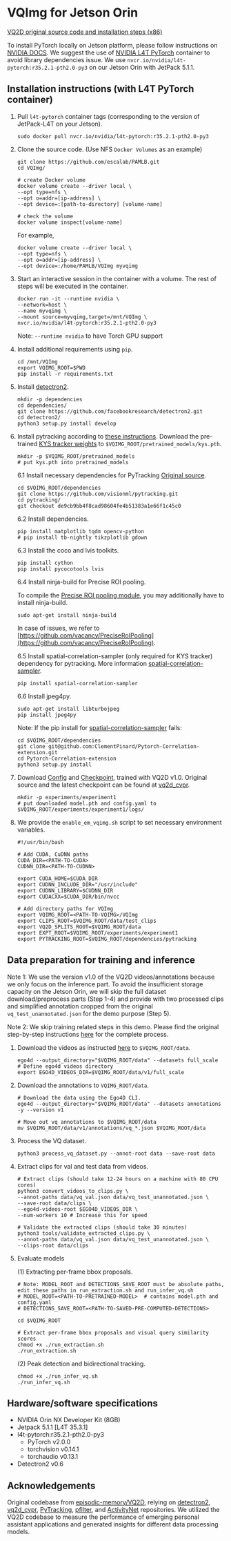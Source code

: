 # VQImg for Jetson Orin

[VQ2D original source code and installation steps (x86)](https://github.com/EGO4D/episodic-memory/tree/main/VQ2D)

To install PyTorch locally on Jetson platform, please follow instructions on [NVIDIA DOCS](https://docs.nvidia.com/deeplearning/frameworks/install-pytorch-jetson-platform/index.html). We suggest the use of [NVIDIA L4T PyTorch](https://catalog.ngc.nvidia.com/orgs/nvidia/containers/l4t-pytorch) container to avoid library dependencies issue. We use `nvcr.io/nvidia/l4t-pytorch:r35.2.1-pth2.0-py3` on our Jetson Orin with JetPack 5.1.1.

## Installation instructions (with L4T PyTorch container)

1. Pull `l4t-pytorch` container tags (corresponding to the version of JetPack-L4T on your Jetson).

	```
	sudo docker pull nvcr.io/nvidia/l4t-pytorch:r35.2.1-pth2.0-py3
	```

2. Clone the source code. (Use NFS `Docker Volumes` as an example)

	```
	git clone https://github.com/escalab/PAMLB.git
	cd VQImg/
	```

	```
	# create Docker volume
	docker volume create --driver local \ 
	--opt type=nfs \ 
	--opt o=addr=[ip-address] \ 
	--opt device=:[path-to-directory] [volume-name]
	
	# check the volume
	docker volume inspect[volume-name]
	```

	For example, 

	```
	docker volume create --driver local \
	--opt type=nfs \
	--opt o=addr=[ip-address] \
	--opt device=:/home/PAMLB/VQImg myvqimg
	```
3. Start an interactive session in the container with a volume. The rest of steps will be executed in the container.

	```
	docker run -it --runtime nvidia \
	--network=host \
	--name myvqimg \
	--mount source=myvqimg,target=/mnt/VQImg \
	nvcr.io/nvidia/l4t-pytorch:r35.2.1-pth2.0-py3
	```
	
	Note: `--runtime nvidia` to have Torch GPU support

4. Install additional requirements using `pip`.

	```
	cd /mnt/VQImg
	export VQIMG_ROOT=$PWD
	pip install -r requirements.txt
	```
5. Install [detectron2](https://github.com/facebookresearch/detectron2/blob/main/INSTALL.md).

	```
	mkdir -p dependencies
	cd dependencies/
	git clone https://github.com/facebookresearch/detectron2.git
	cd detectron2/
	python3 setup.py install develop
	```

6. Install pytracking according to [these instructions](https://github.com/visionml/pytracking/blob/master/INSTALL.md). Download the pre-trained [KYS tracker weights](https://drive.google.com/drive/folders/1WGNcats9lpQpGjAmq0s0UwO6n22fxvKi) to `$VQIMG_ROOT/pretrained_models/kys.pth`.

	```
	mkdir -p $VQIMG_ROOT/pretrained_models
	# put kys.pth into pretrained_models
	```
	
	6.1 Install necessary dependencies for PyTracking [Original source](https://github.com/visionml/pytracking/blob/master/INSTALL.md).
	
	```
	cd $VQIMG_ROOT/dependencies
	git clone https://github.com/visionml/pytracking.git
	cd pytracking/
	git checkout de9cb9bb4f8cad98604fe4b51383a1e66f1c45c0
	```
	6.2 Install dependencies.
	
	```
	pip install matplotlib tqdm opencv-python
	# pip install tb-nightly tikzplotlib gdown
	```
	6.3 Install the coco and lvis toolkits.
	
	```
	pip install cython
	pip install pycocotools lvis
	```
	6.4 Install ninja-build for Precise ROI pooling.
	
	To compile the [Precise ROI pooling module](https://github.com/vacancy/PreciseRoIPooling), you may additionally have to install ninja-build.
	```
	sudo apt-get install ninja-build
	```
	
	In case of issues, we refer to [https://github.com/vacancy/PreciseRoIPooling](https://github.com/vacancy/PreciseRoIPooling).
	
	6.5 Install spatial-correlation-sampler (only required for KYS tracker) dependency for pytracking. More information [spatial-correlation-sampler](https://github.com/ClementPinard/Pytorch-Correlation-extension).
	
	```
	pip install spatial-correlation-sampler
	```
	6.6 Install jpeg4py.
	
	```
	sudo apt-get install libturbojpeg
	pip install jpeg4py 
	```
	
	Note: If the pip install for [spatial-correlation-sampler](https://github.com/ClementPinard/Pytorch-Correlation-extension) fails:
	
	```
	cd $VQIMG_ROOT/dependencies
	git clone git@github.com:ClementPinard/Pytorch-Correlation-extension.git
	cd Pytorch-Correlation-extension
	python3 setup.py install
	```
7. Download [Config](https://dl.fbaipublicfiles.com/ego4d/model_zoo/vq2d/slurm_8gpus_4nodes_baseline/config.yaml) and [Checkpoint](https://dl.fbaipublicfiles.com/ego4d/model_zoo/vq2d/slurm_8gpus_4nodes_baseline/model.pth), trained with VQ2D v1.0. Original source and the latest checkpoint can be found at [vq2d_cvpr](https://github.com/facebookresearch/vq2d_cvpr).
	
	```
	mkdir -p experiments/experiment1
	# put downloaded model.pth and config.yaml to $VQIMG_ROOT/experiments/experiment1/logs/
	```
	
8. We provide the `enable_em_vqimg.sh` script to set necessary environment variables.

	```
	#!/usr/bin/bash
	
	# Add CUDA, CuDNN paths
	CUDA_DIR=<PATH-TO-CUDA>
	CUDNN_DIR=<PATH-TO-CUDNN>
	
	export CUDA_HOME=$CUDA_DIR
	export CUDNN_INCLUDE_DIR="/usr/include"
	export CUDNN_LIBRARY=$CUDNN_DIR
	export CUDACXX=$CUDA_DIR/bin/nvcc
	
	# Add directory paths for VQImg
	export VQIMG_ROOT=<PATH-TO-VQIMG>/VQImg
	export CLIPS_ROOT=$VQIMG_ROOT/data/test_clips
	export VQ2D_SPLITS_ROOT=$VQIMG_ROOT/data
	export EXPT_ROOT=$VQIMG_ROOT/experiments/experiment1
	export PYTRACKING_ROOT=$VQIMG_ROOT/dependencies/pytracking
	```

## Data preparation for training and inference
Note 1: We use the version v1.0 of the VQ2D videos/annotations because we only focus on the inference part. To avoid the insufficient storage capacity on the Jetson Orin, we will skip the full dataset download/preprocess parts (Step 1-4) and provide with two processed clips and simplified annotation cropped from the original `vq_test_unannotated.json` for the demo purpose (Step 5). 

Note 2: We skip training related steps in this demo. Please find the original step-by-step instructions [here](https://github.com/EGO4D/episodic-memory/tree/main/VQ2D#preparing-data-for-training-and-inference) for the complete process.

1. Download the videos as instructed [here](https://github.com/facebookresearch/Ego4d/blob/main/ego4d/cli/README.md) to `$VQIMG_ROOT/data`.

	```
	ego4d --output_directory="$VQIMG_ROOT/data" --datasets full_scale
	# Define ego4d videos directory
	export EGO4D_VIDEOS_DIR=$VQIMG_ROOT/data/v1/full_scale
	```

2. Download the annotations to `VQIMG_ROOT/data`.

	```
	# Download the data using the Ego4D CLI.
	ego4d --output_directory="$VQIMG_ROOT/data" --datasets annotations -y --version v1
	
	# Move out vq annotations to $VQIMG_ROOT/data
	mv $VQIMG_ROOT/data/v1/annotations/vq_*.json $VQIMG_ROOT/data
	```
3. Process the VQ dataset.

	```
	python3 process_vq_dataset.py --annot-root data --save-root data
	```
4. Extract clips for val and test data from videos.

	```
	# Extract clips (should take 12-24 hours on a machine with 80 CPU cores)
	python3 convert_videos_to_clips.py \
    --annot-paths data/vq_val.json data/vq_test_unannotated.json \
    --save-root data/clips \
    --ego4d-videos-root $EGO4D_VIDEOS_DIR \
    --num-workers 10 # Increase this for speed
    
    # Validate the extracted clips (should take 30 minutes)
	python3 tools/validate_extracted_clips.py \
    --annot-paths data/vq_val.json data/vq_test_unannotated.json \
    --clips-root data/clips
	```

5. Evaluate models

	(1) Extracting per-frame bbox proposals.
	
	```
	# Note: MODEL_ROOT and DETECTIONS_SAVE_ROOT must be absolute paths, edit these paths in run_extraction.sh and run_infer_vq.sh
	# MODEL_ROOT=<PATH-TO-PRETRAINED-MODEL>  # contains model.pth and config.yaml
	# DETECTIONS_SAVE_ROOT=<PATH-TO-SAVED-PRE-COMPUTED-DETECTIONS>
	
	cd $VQIMG_ROOT
	
	# Extract per-frame bbox proposals and visual query similarity scores
	chmod +x ./run_extraction.sh
	./run_extraction.sh
	```
	
	(2) Peak detection and bidirectional tracking.
	
	```
	chmod +x ./run_infer_vq.sh
	./run_infer_vq.sh
	```

## Hardware/software specifications
- NVIDIA Orin NX Developer Kit (8GB)
- Jetpack 5.1.1 [L4T 35.3.1]
- l4t-pytorch:r35.2.1-pth2.0-py3
	- PyTorch v2.0.0
	- torchvision v0.14.1
	- torchaudio v0.13.1
- Detectron2 v0.6

## Acknowledgements
Original codebase from [episodic-memory/VQ2D](https://github.com/EGO4D/episodic-memory/tree/main/VQ2D#preparing-data-for-training-and-inference), relying on [detectron2](https://github.com/facebookresearch/detectron2), [vq2d_cvpr](https://github.com/facebookresearch/vq2d_cvpr), [PyTracking](https://github.com/visionml/pytracking), [pfilter](https://github.com/johnhw/pfilter), and [ActivityNet](https://github.com/activitynet/ActivityNet) repositories. We utilized the VQ2D codebase to measure the performance of emerging personal assistant applications and generated insights for different data processing models.